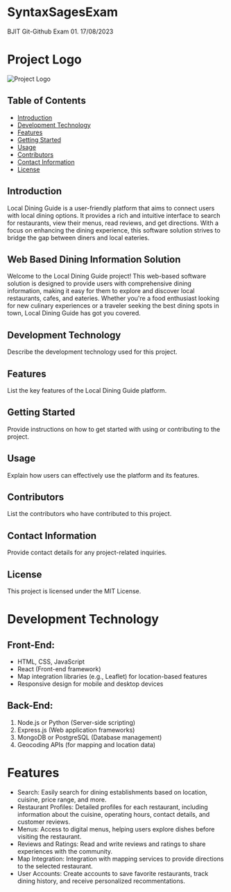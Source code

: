 
# SyntaxSagesExam
BJIT Git-Github Exam 01. 
17/08/2023


# Project Logo
![Project Logo](downloads/Project_logo_eng.png)

## Table of Contents
- [Introduction](#introduction)
- [Development Technology](#development-technology)
- [Features](#features)
- [Getting Started](#getting-started)
- [Usage](#usage)
- [Contributors](#contributors)
- [Contact Information](#contact-information)
- [License](#license)

## Introduction
Local Dining Guide is a user-friendly platform that aims to connect users with local dining options. It provides a rich and intuitive interface to search for restaurants, view their menus, read reviews, and get directions. With a focus on enhancing the dining experience, this software solution strives to bridge the gap between diners and local eateries.

## Web Based Dining Information Solution
Welcome to the Local Dining Guide project! This web-based software solution is designed to provide users with comprehensive dining information, making it easy for them to explore and discover local restaurants, cafes, and eateries. Whether you're a food enthusiast looking for new culinary experiences or a traveler seeking the best dining spots in town, Local Dining Guide has got you covered.



## Development Technology
Describe the development technology used for this project.

## Features
List the key features of the Local Dining Guide platform.

## Getting Started
Provide instructions on how to get started with using or contributing to the project.

## Usage
Explain how users can effectively use the platform and its features.

## Contributors
List the contributors who have contributed to this project.

## Contact Information
Provide contact details for any project-related inquiries.

## License
This project is licensed under the MIT License.


# Development Technology
## Front-End:
- HTML, CSS, JavaScript
- React (Front-end framework)
- Map integration libraries (e.g., Leaflet) for location-based features
- Responsive design for mobile and desktop devices
## Back-End:
1. Node.js or Python (Server-side scripting)
2. Express.js (Web application frameworks)
3. MongoDB or PostgreSQL (Database management)
4. Geocoding APIs (for mapping and location data)

# Features
- Search: Easily search for dining establishments based on location, cuisine, price range, and more.
- Restaurant Profiles: Detailed profiles for each restaurant, including information about the cuisine, operating hours, contact details, and customer reviews.
- Menus: Access to digital menus, helping users explore dishes before visiting the restaurant.
- Reviews and Ratings: Read and write reviews and ratings to share experiences with the community.
- Map Integration: Integration with mapping services to provide directions to the selected restaurant.
- User Accounts: Create accounts to save favorite restaurants, track dining history, and receive personalized recommentations.

